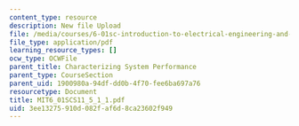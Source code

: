 ```yaml
---
content_type: resource
description: New file Upload
file: /media/courses/6-01sc-introduction-to-electrical-engineering-and-computer-science-i-spring-2011/3ee13275910d082faf6d8ca23602f949_MIT6_01SCS11_5_1_1.pdf
file_type: application/pdf
learning_resource_types: []
ocw_type: OCWFile
parent_title: Characterizing System Performance
parent_type: CourseSection
parent_uid: 1900980a-94df-dd0b-4f70-fee6ba697a76
resourcetype: Document
title: MIT6_01SCS11_5_1_1.pdf
uid: 3ee13275-910d-082f-af6d-8ca23602f949
---
```

